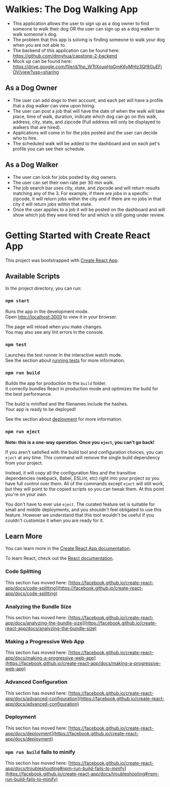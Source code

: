 Walkies: The Dog Walking App
=============================
- This application allows the user to sign up as a dog owner to find someone to walk their dog OR the user can sign up as a dog walker to walk someone's dog.
- The problem that this app is solving is finding someone to walk your dog when you are not able to.
- The backend of this application can be found here: https://github.com/dnnyhua/capstone-2-backend
- Mock up can be found here: https://drive.google.com/file/d/1hp_WTtXouqHqGmK6yMHlz3Qf8GuEFjOV/view?usp=sharing

## As a Dog Owner
- The user can add dogs to their account, and each pet will have a profile that a dog walker can view upon hiring.
- The user can post a job that will have the date of when the walk will take place, time of walk, duration, indicate which dog can go on this walk, address, city, state, and zipcode (Full address will only be displayed to walkers that are hired).
- Applications will come in for the jobs posted and the user can decide who to hire.
- The scheduled walk will be added to the dashboard and on each pet's profile you can see their schedule.

## As a Dog Walker
- The user can look for jobs posted by dog owners.
- The user can set their own rate per 30 min walk.
- The job search bar uses city, state, and zipcode and will return results matching any of the 3. For example, if there are jobs in a specific zipcode, it will return jobs within the city and if there are no jobs in that city it will return jobs within that state.
- Once the user applies to a job it will be posted on the dashboard and will show which job they were hired for and which is still going under review.







# Getting Started with Create React App
This project was bootstrapped with [Create React App](https://github.com/facebook/create-react-app).

## Available Scripts

In the project directory, you can run:

### `npm start`

Runs the app in the development mode.\
Open [http://localhost:3000](http://localhost:3000) to view it in your browser.

The page will reload when you make changes.\
You may also see any lint errors in the console.

### `npm test`

Launches the test runner in the interactive watch mode.\
See the section about [running tests](https://facebook.github.io/create-react-app/docs/running-tests) for more information.

### `npm run build`

Builds the app for production to the `build` folder.\
It correctly bundles React in production mode and optimizes the build for the best performance.

The build is minified and the filenames include the hashes.\
Your app is ready to be deployed!

See the section about [deployment](https://facebook.github.io/create-react-app/docs/deployment) for more information.

### `npm run eject`

**Note: this is a one-way operation. Once you `eject`, you can't go back!**

If you aren't satisfied with the build tool and configuration choices, you can `eject` at any time. This command will remove the single build dependency from your project.

Instead, it will copy all the configuration files and the transitive dependencies (webpack, Babel, ESLint, etc) right into your project so you have full control over them. All of the commands except `eject` will still work, but they will point to the copied scripts so you can tweak them. At this point you're on your own.

You don't have to ever use `eject`. The curated feature set is suitable for small and middle deployments, and you shouldn't feel obligated to use this feature. However we understand that this tool wouldn't be useful if you couldn't customize it when you are ready for it.

## Learn More

You can learn more in the [Create React App documentation](https://facebook.github.io/create-react-app/docs/getting-started).

To learn React, check out the [React documentation](https://reactjs.org/).

### Code Splitting

This section has moved here: [https://facebook.github.io/create-react-app/docs/code-splitting](https://facebook.github.io/create-react-app/docs/code-splitting)

### Analyzing the Bundle Size

This section has moved here: [https://facebook.github.io/create-react-app/docs/analyzing-the-bundle-size](https://facebook.github.io/create-react-app/docs/analyzing-the-bundle-size)

### Making a Progressive Web App

This section has moved here: [https://facebook.github.io/create-react-app/docs/making-a-progressive-web-app](https://facebook.github.io/create-react-app/docs/making-a-progressive-web-app)

### Advanced Configuration

This section has moved here: [https://facebook.github.io/create-react-app/docs/advanced-configuration](https://facebook.github.io/create-react-app/docs/advanced-configuration)

### Deployment

This section has moved here: [https://facebook.github.io/create-react-app/docs/deployment](https://facebook.github.io/create-react-app/docs/deployment)

### `npm run build` fails to minify

This section has moved here: [https://facebook.github.io/create-react-app/docs/troubleshooting#npm-run-build-fails-to-minify](https://facebook.github.io/create-react-app/docs/troubleshooting#npm-run-build-fails-to-minify)
